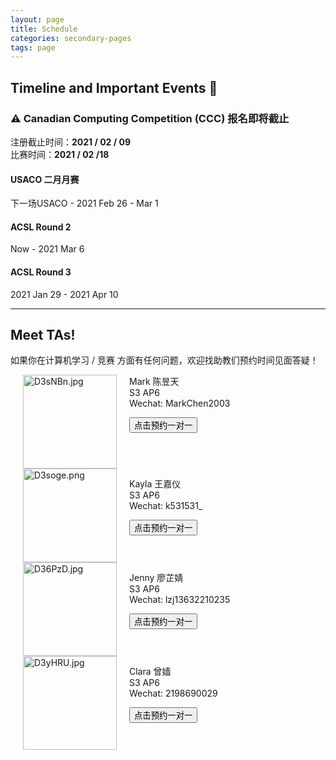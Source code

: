 ```yaml
---
layout: page
title: Schedule
categories: secondary-pages
tags: page
---
```

<link href="https://assets.calendly.com/assets/external/widget.css" rel="stylesheet">
<script src="https://assets.calendly.com/assets/external/widget.js" type="text/javascript"></script>

## Timeline and Important Events 📅

<div class="notification">
<h3>⚠ Canadian Computing Competition (CCC) 报名即将截止</h3>
<p>注册截止时间：<strong>2021 / 02 / 09</strong><br/>
比赛时间：<strong>2021 / 02 /18</strong></p>
</div>

<div class="info">
<h4>USACO 二月月赛</h4>
<p>下一场USACO - 2021 Feb 26 - Mar 1</p>
</div>

<div class="info">
<h4>ACSL Round 2</h4>
<p>Now - 2021 Mar 6</p>
</div>

<div class="info">
<h4>ACSL Round 3</h4>
<p>2021 Jan 29 - 2021 Apr 10</p>
</div>

---

## Meet TAs!

如果你在计算机学习 / 竞赛 方面有任何问题，欢迎找助教们预约时间见面答疑！

<html>
<img src="https://s3.ax1x.com/2020/11/22/D3sNBn.jpg" alt="D3sNBn.jpg" border="0"  width=150px style="float:left; margin: 0 20px"/>
<p>Mark 陈昱天<br />S3 AP6<br />Wechat: MarkChen2003<br /></p>
<button onclick="Calendly.initPopupWidget({url: 'https://calendly.com/markchenyutian/apmidterm10min'});return false;">
点击预约一对一
</button>
<div style="clear: both"></div>
</html>

<html>
<img src="https://s3.ax1x.com/2020/11/22/D3soge.png" alt="D3soge.png" border="0" width=150px style="float:left; margin: 0 20px"/>
<p>Kayla 王嘉仪 <br />S3 AP6<br />Wechat: k531531_<br /></p>
<button onclick="Calendly.initPopupWidget({url: 'https://calendly.com/kayla0531/10min'});return false;">
点击预约一对一
</button>
<div style="clear: both"></div>
</html>

<html>
<img src="https://s3.ax1x.com/2020/11/22/D36PzD.jpg" alt="D36PzD.jpg" border="0" width=150px style="float:left; margin: 0 20px"/>
<p>Jenny 廖芷婧<br />S3 AP6<br />Wechat: lzj13632210235<br /></p>
<button onclick="Calendly.initPopupWidget({url: 'https://calendly.com/jenny-jing/mid-term'});return false;">
点击预约一对一
</button>
<div style="clear: both"></div>
</html>

<html>
<img src="https://s3.ax1x.com/2020/11/22/D3yHRU.jpg" alt="D3yHRU.jpg" border="0" width=150px style="float:left; margin: 0 20px"/>
<p>Clara 曾嫱<br />S3 AP6<br />Wechat: 2198690029<br /></p>
<button onclick="Calendly.initPopupWidget({url: 'https://calendly.com/clarazq/mid-term-interview'});return false;">
点击预约一对一
</button>
<div style="clear: both"></div>
</html>
